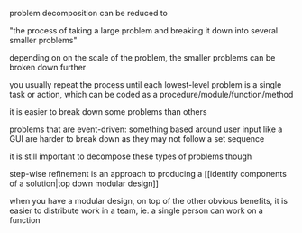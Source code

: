 problem decomposition can be reduced to 

"the process of taking a large problem and breaking it down into several smaller problems"

depending on on the scale of the problem, the smaller problems can be broken down further

you usually repeat the process until each lowest-level problem is a single task or action, which can be coded as a procedure/module/function/method


it is easier to break down some problems than others

problems that are event-driven: something based around user input like a GUI are harder to break down as they may not follow a set sequence

it is still important to decompose these types of problems though

step-wise refinement is an approach to producing a  [[identify components of a solution|top down modular design]]

when you have a modular design, on top of the other obvious benefits, it is easier to distribute work in a team, ie. a single person can work on a function
